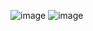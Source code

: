 ![image](https://github.com/heesoo-park/ForCodeKata/assets/80674868/667a4f24-26b4-4d96-b35b-ed12a7742cbd)
![image](https://github.com/heesoo-park/ForCodeKata/assets/80674868/dc55b8e5-c356-42ea-9f74-232dfb59a7e4)
